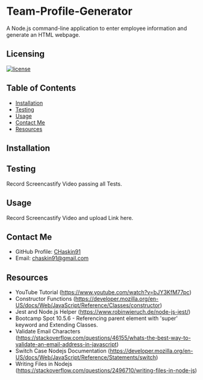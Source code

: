 # Team-Profile-Generator
A Node.js command-line application to enter employee information and generate an HTML webpage. 

## Licensing
[![license](https://img.shields.io/badge/license-MIT-blue)](https://shields.io)

## Table of Contents
- [Installation](#installation)
- [Testing](#testing)
- [Usage](#usage)
- [Contact Me](#contact-me)
- [Resources](#resources)

## Installation

## Testing
Record Screencastify Video passing all Tests.

## Usage
Record Screencastify Video and upload Link here.

## Contact Me
* GitHub Profile: [CHaskin91](https://github.com/CHaskin91)
* Email: chaskin91@gmail.com

## Resources
* YouTube Tutorial (https://www.youtube.com/watch?v=bJY3KfM77pc)
* Constructor Functions (https://developer.mozilla.org/en-US/docs/Web/JavaScript/Reference/Classes/constructor)
* Jest and Node.js Helper (https://www.robinwieruch.de/node-js-jest/)
* Bootcamp Spot 10.5.6 - Referencing parent element with 'super' keyword and Extending Classes.
* Validate Email Characters (https://stackoverflow.com/questions/46155/whats-the-best-way-to-validate-an-email-address-in-javascript)
* Switch Case Nodejs Documentation (https://developer.mozilla.org/en-US/docs/Web/JavaScript/Reference/Statements/switch)
* Writing Files in Nodejs (https://stackoverflow.com/questions/2496710/writing-files-in-node-js)